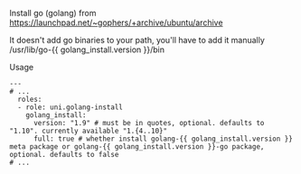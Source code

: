 Install go (golang) from https://launchpad.net/~gophers/+archive/ubuntu/archive

It doesn't add go binaries to your path, you'll have to add it manually /usr/lib/go-{{ golang_install.version }}/bin

Usage
```
---
# ...
  roles:
  - role: uni.golang-install
    golang_install:
      version: "1.9" # must be in quotes, optional. defaults to "1.10". currently available "1.{4..10}"
      full: true # whether install golang-{{ golang_install.version }} meta package or golang-{{ golang_install.version }}-go package, optional. defaults to false
# ...
```

